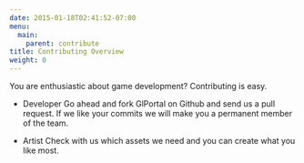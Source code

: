 ```yaml
---
date: 2015-01-18T02:41:52-07:00
menu:
  main:
    parent: contribute
title: Contributing Overview
weight: 0
---
```

You are enthusiastic about game development? Contributing is easy.

* Developer
Go ahead and fork GlPortal on Github and send us a pull request. If we like your commits we will make you a permanent member of the team.

* Artist
Check with us which assets we need and you can create what you like most.
